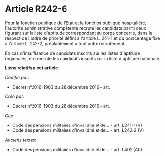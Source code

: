 # Article R242-6

Pour la fonction publique de l'Etat et la fonction publique hospitalière, l'autorité administrative compétente recrute les
candidats parmi ceux figurant sur la liste d'aptitude correspondant au corps concerné, dans le respect de l'ordre de priorité
défini à l'article L. 241-1 et du pourcentage fixé à l'article L. 242-2, préalablement à tout autre recrutement.

En cas d'insuffisance de candidats inscrits sur les listes d'aptitude régionales, elle recrute les candidats inscrits sur la
liste d'aptitude nationale.

**Liens relatifs à cet article**

_Codifié par_:

  - Décret n°2016-1903 du 28 décembre 2016 - art.

_Créé par_:

  - Décret n°2016-1903 du 28 décembre 2016 - art.

_Cite_:

  - Code des pensions militaires d'invalidité et de... - art. L241-1 (V)
  - Code des pensions militaires d'invalidité et de... - art. L242-2 (V)

_Anciens textes_:

  - Code des pensions militaires d'invalidité et de... - art. L402 (Ab)
